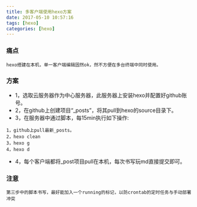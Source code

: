 ```yaml
---
title: 多客户端使用hexo方案
date: 2017-05-10 10:57:16
tags: [hexo]
categories: [hexo]
---
```


### 痛点

```
hexo搭建在本机，单一客户端编辑固然ok，然不方便在多台终端中同时使用。
```
### 方案


- 1，选取云服务器作为中心服务器，此服务器上安装hexo并配置好github账号。
- 2，在github上创建项目“_posts”，将其pull到hexo的source目录下。
- 3，在服务器中通过脚本，每15min执行如下操作:

```
1，github上pull最新_posts。
2，hexo clean
3，hexo g
4，hexo d
```
- 4，每个客户端都将_post项目pull在本机，每次书写玩md直接提交即可。

### 注意

```
第三步中的脚本书写，最好能加入一个running的标记，以防crontab的定时任务与手动部署冲突
```

